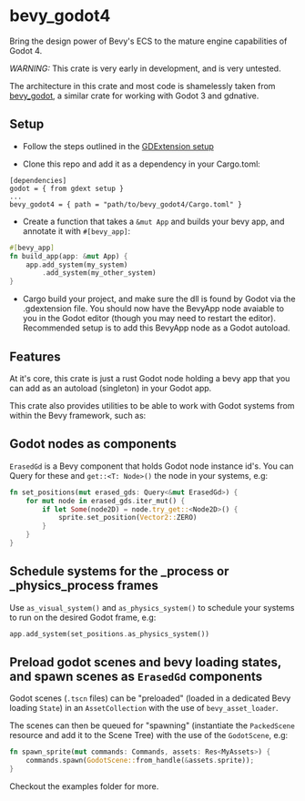 # bevy_godot4

Bring the design power of Bevy's ECS to the mature engine capabilities of Godot 4.

*WARNING:* This crate is very early in development, and is very untested.

The architecture in this crate and most code is shamelessly taken from [bevy_godot](https://github.com/rand0m-cloud/bevy_godot), a similar crate for working with Godot 3 and gdnative.

## Setup

- Follow the steps outlined in the [GDExtension setup](https://github.com/godot-rust/gdext#getting-started) 

- Clone this repo and add it as a dependency in your Cargo.toml:
```
[dependencies]
godot = { from gdext setup }
...
bevy_godot4 = { path = "path/to/bevy_godot4/Cargo.toml" }
```
- Create a function that takes a `&mut App` and builds your bevy app, and annotate it with `#[bevy_app]`:
```rust
#[bevy_app]
fn build_app(app: &mut App) {
    app.add_system(my_system)
        .add_system(my_other_system)
}
```
- Cargo build your project, and make sure the dll is found by Godot via the .gdextension file. You should now have the BevyApp node avaiable to you in the Godot editor (though you may need to restart the editor). 
Recommended setup is to add this BevyApp node as a Godot autoload.


## Features

At it's core, this crate is just a rust Godot node holding a bevy app that you can add as an autoload (singleton) in your Godot app. 

This crate also provides utilities to be able to work with Godot systems from within the Bevy framework, such as:

## Godot nodes as components

`ErasedGd` is a Bevy component that holds Godot node instance id's. You can Query for these and `get::<T: Node>()` the node in your systems, e.g:

```rust
fn set_positions(mut erased_gds: Query<&mut ErasedGd>) {
    for mut node in erased_gds.iter_mut() {
        if let Some(node2D) = node.try_get::<Node2D>() {
            sprite.set_position(Vector2::ZERO)
        }
    }
}
```

## Schedule systems for the _process or _physics_process frames

Use `as_visual_system()` and `as_physics_system()` to schedule your systems to run on the desired Godot frame, e.g:

``` rust
app.add_system(set_positions.as_physics_system())
```

## Preload godot scenes and bevy loading states, and spawn scenes as `ErasedGd` components

Godot scenes (`.tscn` files)  can be "preloaded" (loaded in a dedicated Bevy loading `State`) in an `AssetCollection` with the use of `bevy_asset_loader`.

The scenes can then be queued for "spawning" (instantiate the `PackedScene` resource and add it to the Scene Tree) with the use of the `GodotScene`, e.g:
```rust
fn spawn_sprite(mut commands: Commands, assets: Res<MyAssets>) {
    commands.spawn(GodotScene::from_handle(&assets.sprite));
}
```


Checkout the examples folder for more.






